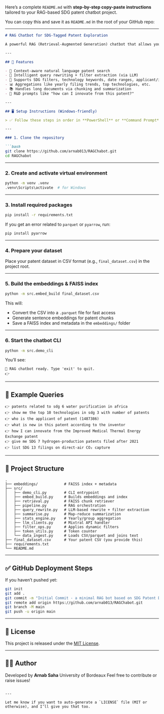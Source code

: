 Here’s a complete `README.md` with **step-by-step copy-paste instructions** tailored to your RAG-based SDG patent chatbot project.

You can copy this and save it as `README.md` in the root of your GitHub repo:

---

````markdown
# RAG Chatbot for SDG-Tagged Patent Exploration

A powerful RAG (Retrieval-Augmented Generation) chatbot that allows you to interact with a Sustainable Development Goals (SDG)–tagged patent dataset. It uses vector search over semantically chunked patent texts and leverages LLMs (like Mixtral) to generate intelligent, context-aware answers.

---

## 🧠 Features

- 🔎 Context-aware natural language patent search
- 🧠 Intelligent query rewriting + filter extraction (via LLM)
- 📄 Supports SDG filters, technology keywords, date ranges, applicant/inventor country, etc.
- 📊 Aggregations like yearly filing trends, top technologies, etc.
- 📚 Handles long documents via chunking and summarization
- 🧪 R&D prompts like "how can I innovate from this patent?"

---

## 🖥️ Setup Instructions (Windows-friendly)

> ✅ Follow these steps in order in **PowerShell** or **Command Prompt**

---

### 1. Clone the repository

```bash
git clone https://github.com/arnab013/RAGChabot.git
cd RAGChabot
````

---

### 2. Create and activate virtual environment

```bash
python -m venv .venv
.venv\Scripts\activate  # for Windows
```

---

### 3. Install required packages

```bash
pip install -r requirements.txt
```

If you get an error related to `parquet` or `pyarrow`, run:

```bash
pip install pyarrow
```

---

### 4. Prepare your dataset

Place your patent dataset in CSV format (e.g., `final_dataset.csv`) in the project root.

---

### 5. Build the embeddings & FAISS index

```bash
python -m src.embed_build final_dataset.csv
```

This will:

* Convert the CSV into a `.parquet` file for fast access
* Generate sentence embeddings for patent chunks
* Save a FAISS index and metadata in the `embeddings/` folder

---

### 6. Start the chatbot CLI

```bash
python -m src.demo_cli
```

You’ll see:

```
🔎 RAG chatbot ready. Type 'exit' to quit.
👉 
```

---

## 💬 Example Queries

```text
👉 patents related to sdg 6 water purification in africa
👉 show me the top 10 technologies in sdg 3 with number of patents
👉 who is the applicant of patent (1487386)
👉 what is new in this patent according to the inventor
👉 how I can innovate from the Improved Medical Thermal Energy Exchange patent
👉 give me SDG 7 hydrogen-production patents filed after 2021
👉 list SDG 13 filings on direct-air CO₂ capture
```

---

## 📁 Project Structure

```
.
├── embeddings/            # FAISS index + metadata
├── src/
│   ├── demo_cli.py        # CLI entrypoint
│   ├── embed_build.py     # Builds embeddings and index
│   ├── retrieval.py       # FAISS chunk retriever
│   ├── pipeline.py        # RAG orchestration
│   ├── query_rewrite.py   # LLM-based rewrite + filter extraction
│   ├── summarise.py       # Map-reduce summarization
│   ├── stats_engine.py    # Yearly/group aggregation
│   ├── llm_clients.py     # Mixtral API handler
│   ├── filter_ops.py      # Applies dynamic filters
│   ├── token_utils.py     # Token counter
│   └── data_ingest.py     # Loads CSV/parquet and joins text
├── final_dataset.csv      # Your patent CSV (you provide this)
├── requirements.txt
└── README.md
```

---

## ✅ GitHub Deployment Steps

If you haven’t pushed yet:

```bash
git init
git add .
git commit -m "Initial Commit - a minimal RAG bot based on SDG Patent Data"
git remote add origin https://github.com/arnab013/RAGChabot.git
git branch -M main
git push -u origin main
```

---

## 📄 License

This project is released under the [MIT License](LICENSE).

---

## 🙋‍♂️ Author

Developed by **Arnab Saha**
University of Bordeaux
Feel free to contribute or raise issues!

```

---

Let me know if you want to auto-generate a `LICENSE` file (MIT or otherwise), and I’ll give you that too.
```
